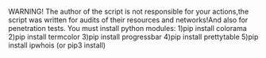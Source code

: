 WARNING!
The author of the script is not responsible for your actions,the script was written for audits of their resources and networks!And also for penetration tests.
You must install python modules:
1)pip install colorama
2)pip install termcolor
3)pip install progressbar
4)pip install prettytable
5)pip install ipwhois
(or pip3 install)
